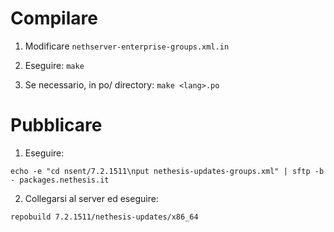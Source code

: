 # Compilare

1. Modificare `nethserver-enterprise-groups.xml.in`

2. Eseguire: `make`

3. Se necessario, in po/ directory: `make <lang>.po`

# Pubblicare

1. Eseguire:
```
echo -e "cd nsent/7.2.1511\nput nethesis-updates-groups.xml" | sftp -b - packages.nethesis.it
```

2. Collegarsi al server ed eseguire:
```
repobuild 7.2.1511/nethesis-updates/x86_64
```
